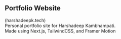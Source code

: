 ## Portfolio Website
(harshadeepk.tech)  
Personal portfolio site for Harshadeep Kambhampati.  
Made using Next.js, TailwindCSS, and Framer Motion
